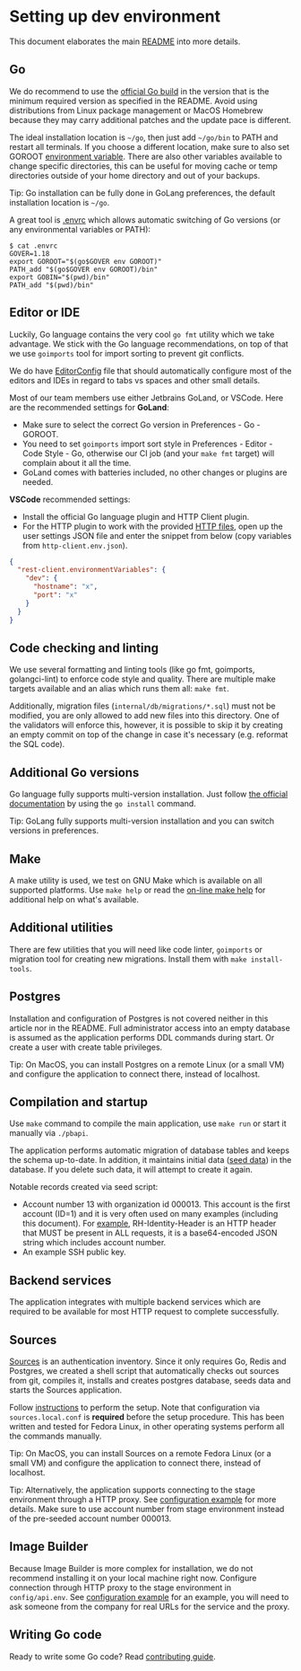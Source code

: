 # Setting up dev environment

This document elaborates the main [README](../README.md) into more details.

## Go

We do recommend to use the [official Go build](https://go.dev/doc/install) in the version that is the minimum required version as specified in the README. Avoid using distributions from Linux package management or MacOS Homebrew because they may carry additional patches and the update pace is different.

The ideal installation location is `~/go`, then just add `~/go/bin` to PATH and restart all terminals. If you choose a different location, make sure to also set GOROOT [environment variable](https://pkg.go.dev/cmd/go#hdr-Environment_variables). There are also other variables available to change specific directories, this can be useful for moving cache or temp directories outside of your home directory and out of your backups.

Tip: Go installation can be fully done in GoLang preferences, the default installation location is `~/go`.

A great tool is [.envrc](https://direnv.net) which allows automatic switching of Go versions (or any environmental variables or PATH):

```
$ cat .envrc
GOVER=1.18
export GOROOT="$(go$GOVER env GOROOT)"
PATH_add "$(go$GOVER env GOROOT)/bin"
export GOBIN="$(pwd)/bin"
PATH_add "$(pwd)/bin"
```

## Editor or IDE

Luckily, Go language contains the very cool `go fmt` utility which we take advantage. We stick with the Go language recommendations, on top of that we use `goimports` tool for import sorting to prevent git conflicts.

We do have [EditorConfig](../.editorconfig) file that should automatically configure most of the editors and IDEs in regard to tabs vs spaces and other small details.

Most of our team members use either Jetbrains GoLand, or VSCode. Here are the recommended settings for **GoLand**:

* Make sure to select the correct Go version in Preferences - Go - GOROOT.
* You need to set `goimports` import sort style in Preferences - Editor - Code Style - Go, otherwise our CI job (and your `make fmt` target) will complain about it all the time.
* GoLand comes with batteries included, no other changes or plugins are needed.

**VSCode** recommended settings:

* Install the official Go language plugin and HTTP Client plugin.
* For the HTTP plugin to work with the provided [HTTP files](../scripts/rest_examples), open up the user settings JSON file and enter the snippet from below (copy variables from `http-client.env.json`).

```json
{
  "rest-client.environmentVariables": {
    "dev": {
      "hostname": "x",
      "port": "x"
    }
  }
}
```

## Code checking and linting

We use several formatting and linting tools (like go fmt, goimports, golangci-lint) to enforce code style and quality. There are multiple make targets available and an alias which runs them all: `make fmt`.

Additionally, migration files (`internal/db/migrations/*.sql`) must not be modified, you are only allowed to add new files into this directory. One of the validators will enforce this, however, it is possible to skip it by creating an empty commit on top of the change in case it's necessary (e.g. reformat the SQL code).

## Additional Go versions

Go language fully supports multi-version installation. Just follow [the official documentation](https://go.dev/doc/manage-install) by using the `go install` command.

Tip: GoLang fully supports multi-version installation and you can switch versions in preferences.

## Make

A make utility is used, we test on GNU Make which is available on all supported platforms. Use `make help` or read the [on-line make help](../docs/make.md) for additional help on what's available.

## Additional utilities

There are few utilities that you will need like code linter, `goimports` or migration tool for creating new migrations. Install them with `make install-tools`.

## Postgres

Installation and configuration of Postgres is not covered neither in this article nor in the README. Full administrator access into an empty database is assumed as the application performs DDL commands during start. Or create a user with create table privileges.

Tip: On MacOS, you can install Postgres on a remote Linux (or a small VM) and configure the application to connect there, instead of localhost.

## Compilation and startup

Use `make` command to compile the main application, use `make run` or start it manually via `./pbapi`.

The application performs automatic migration of database tables and keeps the schema up-to-date. In addition, it maintains initial data ([seed data](../internal/db/seeds/dev_small.sql)) in the database. If you delete such data, it will attempt to create it again.

Notable records created via seed script:

* Account number 13 with organization id 000013. This account is the first account (ID=1) and it is very often used on many examples (including this document). For [example](../scripts/rest_examples/http-client.env.json), RH-Identity-Header is an HTTP header that MUST be present in ALL requests, it is a base64-encoded JSON string which includes account number.
* An example SSH public key.

## Backend services

The application integrates with multiple backend services which are required to be available for most HTTP request to complete successfully.

## Sources

[Sources](https://github.com/RedHatInsights/sources-api-go) is an authentication inventory. Since it only requires Go, Redis and Postgres, we created a shell script that automatically checks out sources from git, compiles it, installs and creates postgres database, seeds data and starts the Sources application.

Follow [instructions](../scripts/README.sources) to perform the setup. Note that configuration via `sources.local.conf` is **required** before the setup procedure. This has been written and tested for Fedora Linux, in other operating systems perform all the commands manually.

Tip: On MacOS, you can install Sources on a remote Fedora Linux (or a small VM) and configure the application to connect there, instead of localhost.

Tip: Alternatively, the application supports connecting to the stage environment through a HTTP proxy. See [configuration example](../config/api.env.example) for more details. Make sure to use account number from stage environment instead of the pre-seeded account number 000013.

## Image Builder

Because Image Builder is more complex for installation, we do not recommend installing it on your local machine right now. Configure connection through HTTP proxy to the stage environment in `config/api.env`. See [configuration example](../config/api.env.example) for an example, you will need to ask someone from the company for real URLs for the service and the proxy.

## Writing Go code

Ready to write some Go code? Read [contributing guide](../CONTRIBUTING.md).
